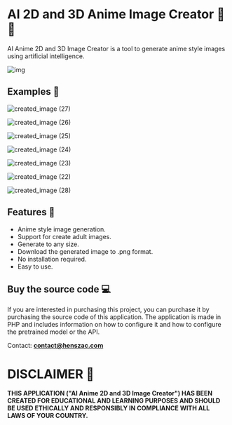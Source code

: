 # AI 2D and 3D Anime Image Creator 🤖 🌸

AI Anime 2D and 3D Image Creator is a tool to generate anime style images using artificial intelligence.

![img](https://github.com/henszac/AI-Anime-Image-Creator/assets/166815874/b0f10509-d50c-4f6f-9b1c-1ff8b76327ea)

## Examples 🧪

![created_image (27)](https://github.com/henszac/AI-Anime-Image-Creator/assets/166815874/9757d144-65aa-458b-81a6-453857a103b7)

![created_image (26)](https://github.com/henszac/AI-Anime-Image-Creator/assets/166815874/6bd86271-8e30-436b-b68d-e66f73413265)

![created_image (25)](https://github.com/henszac/AI-Anime-Image-Creator/assets/166815874/00c2b8de-7497-4bd0-bb85-93ea5b2f7c2e)

![created_image (24)](https://github.com/henszac/AI-Anime-Image-Creator/assets/166815874/a0890d73-c389-4e4a-83ff-05b30d96bcfe)

![created_image (23)](https://github.com/henszac/AI-Anime-Image-Creator/assets/166815874/5923797b-6dd8-4d9c-8cf1-4d7594a1ed64)

![created_image (22)](https://github.com/henszac/AI-Anime-Image-Creator/assets/166815874/1883d37a-cfb6-4c92-b205-4902451d8909)

![created_image (28)](https://github.com/henszac/AI-Anime-Image-Creator/assets/166815874/0ed50c4e-6436-4f8f-baef-042f1451ecd2)

## Features 🚀

+ Anime style image generation.
+ Support for create adult images.
+ Generate to any size.
+ Download the generated image to .png format.
+ No installation required.
+ Easy to use.

 ## Buy the source code 💻

If you are interested in purchasing this project, you can purchase it by purchasing the source code of this application. The application is made in PHP and includes information on how to configure it and how to configure the pretrained model or the API.

Contact: **contact@henszac.com**

# DISCLAIMER 📜

**THIS APPLICATION ("AI Anime 2D and 3D Image Creator") HAS BEEN CREATED FOR EDUCATIONAL AND LEARNING PURPOSES AND SHOULD BE USED ETHICALLY AND RESPONSIBLY IN COMPLIANCE WITH ALL LAWS OF YOUR COUNTRY.**
